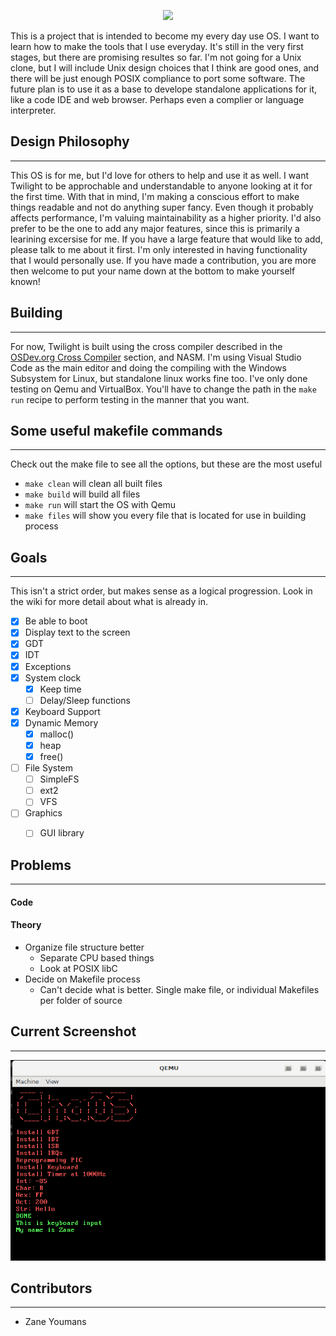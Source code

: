 <p align="center">
<img src="https://user-images.githubusercontent.com/47342104/69205807-409e9500-0b08-11ea-85c9-28f7fead6af8.png">
</p>
This is a project that is intended to become my every day use OS. I want to learn how to make the tools that I use everyday. It's still in the very first stages, but there are promising resultes so far. I'm not going for a Unix clone, but I will include Unix design choices that I think are good ones, and there will be just enough POSIX compliance to port some software. The future plan is to use it as a base to develope standalone applications for it, like a code IDE and web browser. Perhaps even a complier or language interpreter.

## Design Philosophy
----
This OS is for me, but I'd love for others to help and use it as well. I want Twilight to be approchable and understandable to anyone looking at it for the first time. With that in mind, I'm making a conscious effort to make things readable and not do anything super fancy. Even though it probably affects performance, I'm valuing maintainability as a higher priority. I'd also prefer to be the one to add any major features, since this is primarily a learining excersise for me. If you have a large feature that would like to add, please talk to me about it first. I'm only interested in having functionality that I would personally use. If you have made a contribution, you are more then welcome to put your name down at the bottom to make yourself known!

## Building
----
For now, Twilight is built using the cross compiler described in the [OSDev.org Cross Compiler](https://wiki.osdev.org/GCC_Cross-Compiler) section, and NASM. I'm using Visual Studio Code as the main editor and doing the compiling with the Windows Subsystem for Linux, but standalone linux works fine too. I've only done testing on Qemu and VirtualBox. You'll have to change the path in the `make run` recipe to perform testing in the manner that you want.

## **Some useful makefile commands**
----
Check out the make file to see all the options, but these are the most useful
- `make clean` will clean all built files
- `make build` will build all files
- `make run` will start the OS with Qemu
- `make files` will show you every file that is located for use in building process

## **Goals**
----
This isn't a strict order, but makes sense as a logical progression. Look in the wiki for more detail about what is already in.
- [x] Be able to boot
- [x] Display text to the screen
- [x] GDT
- [x] IDT
- [x] Exceptions
- [x] System clock
  - [x] Keep time
  - [ ] Delay/Sleep functions
- [x] Keyboard Support
- [x] Dynamic Memory
  - [x] malloc()
  - [x] heap
  - [x] free()
- [ ] File System
  - [ ] SimpleFS
  - [ ] ext2
  - [ ] VFS
- [ ] Graphics
  - [ ] GUI library


## **Problems**
----
#### Code

#### Theory
- Organize file structure better
  * Separate CPU based things
  * Look at POSIX libC
- Decide on Makefile process
  * Can't decide what is better. Single make file, or individual Makefiles per folder of source
  
## **Current Screenshot**
----
![Latest Screenshot](/images/Keyboard_Input.PNG)

## **Contributors**
----
- Zane Youmans
